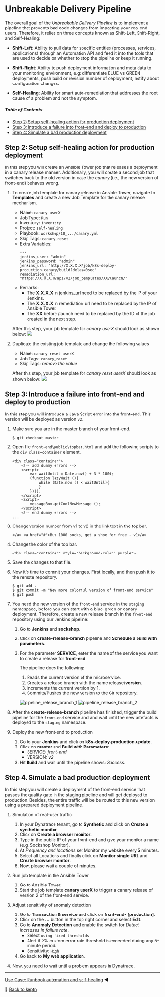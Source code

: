 # Unbreakable Delivery Pipeline

The overall goal of the *Unbreakable Delivery Pipeline* is to implement a pipeline that prevents bad code changes from impacting your real end users. Therefore, it relies on three concepts known as Shift-Left, Shift-Right, and Self-Healing:

* **Shift-Left**: Ability to pull data for specific entities (processes, services, applications) through an Automation API and feed it into the tools that are used to decide on whether to stop the pipeline or keep it running.

* **Shift-Right**: Ability to push deployment information and meta data to your monitoring environment, e.g: differentiate BLUE vs GREEN deployments, push build or revision number of deployment, notify about configuration changes.

* **Self-Healing**: Ability for smart auto-remediation that addresses the root cause of a problem and not the symptom.

##### Table of Contents
 * [Step 2: Setup self-healing action for production deployment](#step-two)
 * [Step 3: Introduce a failure into front-end and deploy to production](#step-three)
 * [Step 4: Simulate a bad production deployment](#step-four)

## Step 2: Setup self-healing action for production deployment <a id="step-two"></a>

In this step you will create an Ansible Tower job that releases a deployment in a canary release manner. Additionally, you will create a second job that switches back to the old version in case the *canary* (i.e., the new version of front-end) behaves wrong. 

1. To create job template for canary release in Ansible Tower, navigate to **Templates** and create a new Job Template for the canary release mechanism.
    - Name: `canary userX`
    - Job Type: `Run`
    - Inventory: `inventory`
    - Project: `self-healing`
    - Playbook: `workshop/10_.../canary.yml`
    - Skip Tags: `canary_reset`
    - Extra Variables:
      ```
      ---
      jenkins_user: "admin"
      jenkins_password: "admin"
      jenkins_url: "http://X.X.X.X/job/k8s-deploy-production.canary/build?delay=0sec"
      remediation_url: "https://X.X.X.X/api/v2/job_templates/XX/launch/"
      ``` 
    - Remarks:
        - The **X.X.X.X** in jenkins_url need to be replaced by the IP of your Jenkins.
        - The **X.X.X.X** in remediation_url need to be replaced by the IP of Ansible Tower.
        - The **XX** before /launch need to be replaced by the ID of the job created in the next step.

    After this step, your job template for *canary userX*  should look as shown below: 
    ![](./assets/ansible-template.png)

1. Duplicate the existing job template and change the following values
    - Name: `canary reset userX`
    - Job Tags: `canary_reset`
    - Skip Tags: *remove the value* 

    After this step, your job template for *canary reset userX* should look as shown below: 
    ![](./assets/ansible-template2.png)

## Step 3: Introduce a failure into front-end and deploy to production <a id="step-three"></a>

In this step you will introduce a Java Script error into the front-end. This version will be deployed as version `v2`.

1. Make sure you are in the master branch of your front-end.
    ```console
    $ git checkout master
    ```

1. Open file `front-end\public\topbar.html` and add the following scripts to the `div class=container` element. 

    ```
    <div class="container">
        <!-- add dummy errors -->
        <script>
            var waitUntil = Date.now() + 3 * 1000;
            (function lazyWait (){
                while (Date.now () < waitUntil){
                }        
            })();
        </script>
        <script>
            messageBox.getCoolNewMessage ();
        </script>
        <!-- end dummy errors -->
    ...
    ```

1. Change version number from v1 to v2 in the link text in the top bar.
    ```
    </a> <a href="#">Buy 1000 socks, get a shoe for free - v1</a>
    ```

1. Change the color of the top bar. 
    ```
    <div class="container" style="background-color: purple">
    ```

1. Save the changes to that file.

1. Now it's time to commit your changes. First locally, and then push it to the remote repository.

    ```console
    $ git add .
    $ git commit -m "New more colorful version of front-end service"
    $ git push
    ```

1. You need the new version of the `front-end` service in the `staging` namespace, before you can start with a blue-green or canary deployment. Therefore, create a new release branch in the `front-end` repository using our Jenkins pipeline:

    1. Go to **Jenkins** and **sockshop**.
    1. Click on **create-release-branch** pipeline and **Schedule a build with parameters**.
    1. For the parameter **SERVICE**, enter the name of the service you want to create a release for **front-end**

        The pipeline does the following:
        1. Reads the current version of the microservice.
        1. Creates a release branch with the name release/**version**.
        1. Increments the current version by 1. 
        1. Commits/Pushes the new version to the Git repository.

        ![pipeline_release_branch_1](./assets/pipeline_release_branch_1.png)
        ![pipeline_release_branch_2](./assets/pipeline_release_branch_2.png)

1. After the **create-release-branch** pipeline has finished, trigger the build pipeline for the `front-end` service and and wait until the new artefacts is deployed to the `staging` namespace.

1. Deploy the new front-end to production
    1. Go to your **Jenkins** and click on **k8s-deploy-production.update**.
    1. Click on **master** and **Build with Parameters**:
        * SERVICE: *front-end*
        * VERSION: *v2*
    1. Hit **Build** and wait until the pipeline shows: *Success*.

## Step 4. Simulate a bad production deployment <a id="step-four"></a>

In this step you will create a deployment of the front-end service that passes the quality gate in the staging pipeline and will get deployed to production. Besides, the entire traffic will be be routed to this new version using a prepared deployment pipeline. 

1. Simulation of real-user traffic
    1. In your Dynatrace tenant, go to **Synthetic** and click on **Create a synthetic monitor**
    1. Click on **Create a browser monitor**.
    1. Type in the public IP of your front-end and give your monitor a name (e.g. Sockshop Monitor).
    1. At *Frequency and locations* set Monitor my website every **5** minutes.
    1. Select all Locations and finally click on **Monitor single URL** and **Create browser monitor**.
    1. Now, please wait a couple of minutes.

1. Run job template in the Ansible Tower
    1. Go to Ansible Tower.
    1. Start the job template **canary userX** to trigger a canary release of version 2 of the front-end service.

1. Adjust sensitivity of anomaly detection
    1. Go to **Transaction & service** and click on **front-end- [production]**.
    1. Click on the **...** button in the top right corner and select **Edit**.
    1. Go to **Anomaly Detection** and enable the switch for *Detect increases in failure rate*.
        * Select `using fixed thresholds`
        * Alert if `2`% custom error rate threshold is exceeded during any 5-minute period.
        * Sensitivity: `High`
    1. Go back to **My web application**.

1. Now, you need to wait until a problem appears in Dynatrace.

---

[Use Case: Runbook automation and self-healing](../runbook-automation-and-self-healing) :arrow_backward: 

:arrow_up_small: [Back to keptn](../)